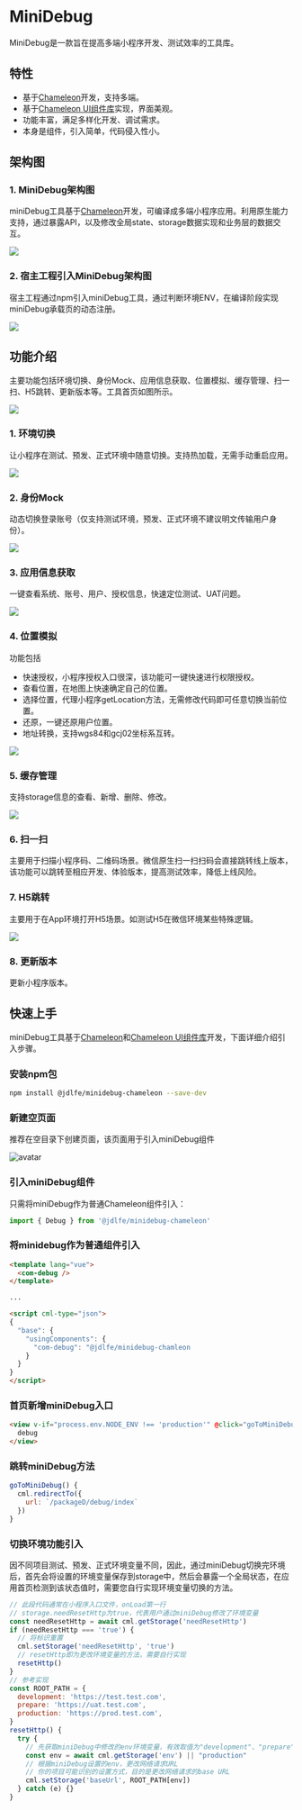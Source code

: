 
# MiniDebug

MiniDebug是一款旨在提高多端小程序开发、测试效率的工具库。

## 特性

- 基于[Chameleon](https://cml.didi.cn/)开发，支持多端。
- 基于[Chameleon UI组件库](https://cml.didi.cn/components/base.html)实现，界面美观。
- 功能丰富，满足多样化开发、调试需求。
- 本身是组件，引入简单，代码侵入性小。

## 架构图

### 1. MiniDebug架构图

miniDebug工具基于[Chameleon](https://cml.didi.cn/)开发，可编译成多端小程序应用。利用原生能力支持，通过暴露API，以及修改全局state、storage数据实现和业务层的数据交互。      

<img src="https://storage.360buyimg.com/jdfe.minidebug/image1.png" />


### 2. 宿主工程引入MiniDebug架构图

宿主工程通过npm引入miniDebug工具，通过判断环境ENV，在编译阶段实现miniDebug承载页的动态注册。

<img src="https://m.360buyimg.com/marketingminiapp/jfs/t1/132507/11/5322/176233/5f1a3fb6Eb7828fc1/34c2074726c463ed.png" />

## 功能介绍

主要功能包括环境切换、身份Mock、应用信息获取、位置模拟、缓存管理、扫一扫、H5跳转、更新版本等。工具首页如图所示。

<img src="https://m.360buyimg.com/marketingminiapp/jfs/t1/132205/16/5308/23857/5f1a3fcaEb68e91a9/1d27304db2daf1e8.png" />

### 1. 环境切换

让小程序在测试、预发、正式环境中随意切换。支持热加载，无需手动重启应用。

<img src="https://m.360buyimg.com/marketingminiapp/jfs/t1/134788/18/5289/25074/5f1a3fddEeb6247d4/568a51ca6a9c85d7.png" />

### 2. 身份Mock

动态切换登录账号（仅支持测试环境，预发、正式环境不建议明文传输用户身份）。

<img src="https://m.360buyimg.com/marketingminiapp/jfs/t1/122610/16/7885/10243/5f1a3ff3E18a25657/4e4f8363d36ff772.png" />

### 3. 应用信息获取

一键查看系统、账号、用户、授权信息，快速定位测试、UAT问题。

<img src="https://m.360buyimg.com/marketingminiapp/jfs/t1/139116/34/3663/25002/5f1a4003E1027103f/eebc9936c67ac604.png" />

### 4. 位置模拟

功能包括
- 快速授权，小程序授权入口很深，该功能可一键快速进行权限授权。
- 查看位置，在地图上快速确定自己的位置。
- 选择位置，代理小程序getLocation方法，无需修改代码即可任意切换当前位置。
- 还原，一键还原用户位置。
- 地址转换，支持wgs84和gcj02坐标系互转。

<img src="https://m.360buyimg.com/marketingminiapp/jfs/t1/112723/13/13206/14070/5f1a4016E7c07d410/7a4a0866c91fee15.png" />

### 5. 缓存管理

支持storage信息的查看、新增、删除、修改。

<img src="https://m.360buyimg.com/marketingminiapp/jfs/t1/134334/39/5114/18174/5f1a4028Eb60989dd/ce97ffdeb34cdffa.png" />

### 6. 扫一扫

主要用于扫描小程序码、二维码场景。微信原生扫一扫扫码会直接跳转线上版本，该功能可以跳转至相应开发、体验版本，提高测试效率，降低上线风险。

### 7. H5跳转

主要用于在App环境打开H5场景。如测试H5在微信环境某些特殊逻辑。

<img src="https://m.360buyimg.com/marketingminiapp/jfs/t1/125372/9/7758/13332/5f1a4037E05924831/3f772377690e2c46.png" />

### 8. 更新版本

更新小程序版本。

## 快速上手

miniDebug工具基于[Chameleon](https://cml.didi.cn/)和[Chameleon UI组件库](https://cml.didi.cn/components/base.html)开发，下面详细介绍引入步骤。

### 安装npm包

```bash
npm install @jdlfe/minidebug-chameleon --save-dev
```

### 新建空页面

推荐在空目录下创建页面，该页面用于引入miniDebug组件

![avatar](https://m.360buyimg.com/marketingminiapp/jfs/t1/138948/20/3649/5434/5f1a3ee5E70d7fa1d/6cd409231879147c.png)

### 引入miniDebug组件

只需将miniDebug作为普通Chameleon组件引入：

```javascript
import { Debug } from '@jdlfe/minidebug-chameleon'
```


### 将minidebug作为普通组件引入

```html
<template lang="vue">
  <com-debug />
</template>

...

<script cml-type="json">
{
  "base": {
    "usingComponents": {
      "com-debug": "@jdlfe/minidebug-chamleon
    }
  }
}
</script>
```

### 首页新增miniDebug入口
```html
<view v-if="process.env.NODE_ENV !== 'production'" @click="goToMiniDebug">
  debug
</view>
```

### 跳转miniDebug方法

```javascript
goToMiniDebug() {
  cml.redirectTo({
    url: `/packageD/debug/index`
  })
}
```

### 切换环境功能引入

因不同项目测试、预发、正式环境变量不同，因此，通过miniDebug切换完环境后，首先会将设置的环境变量保存到storage中，然后会暴露一个全局状态，在应用首页检测到该状态值时，需要您自行实现环境变量切换的方法。

```javascript
// 此段代码通常在小程序入口文件，onLoad第一行
// storage.needResetHttp为true，代表用户通过miniDebug修改了环境变量
const needResetHttp = await cml.getStorage('needResetHttp')
if (needResetHttp === 'true') {
  // 将标识重置
  cml.setStorage('needResetHttp', 'true')
  // resetHttp即为更改环境变量的方法，需要自行实现
  resetHttp()
}
// 参考实现
const ROOT_PATH = {
  development: 'https://test.test.com',
  prepare: 'https://uat.test.com',
  production: 'https://prod.test.com',
}
resetHttp() {
  try {
    // 先获取miniDebug中修改的env环境变量，有效取值为"development"、"prepare"、"production"
    const env = await cml.getStorage('env') || "production"
    // 根据miniDebug设置的env，更改网络请求URL
    // 你的项目可能识别的设置方式，目的是更改网络请求的base URL
    cml.setStorage('baseUrl', ROOT_PATH[env])
  } catch (e) {}
}
```
